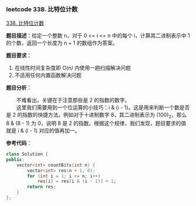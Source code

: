 ### leetcode 338. 比特位计数

[338. 比特位计数](https://leetcode-cn.com/problems/counting-bits/)

**题目描述**：给定一个整数 n，对于 0 <= i <= n 中的每个 i，计算其二进制表示中 1 的个数，返回一个长度为 n + 1 的数组作为答案。

**题目要求**：

1. 在线性时间复杂度即 _O(n)_ 内使用一趟扫描解决问题
2. 不适用任何内置函数解决问题

**题目分析**：

&emsp;&emsp;不难看出，关键在于注意那些是 2 的指数的数字。<br>
&emsp;&emsp;这里我们需要用到一个位运算的小技巧：i & (i - 1)。这是用来判断一个数是否是 2 的指数的快捷方法。例如对于十进制数字 8，其二进制表示为 (100)$_2$，那么 8 & (8 - 1) 为 0，说明 8 是 2 的指数。根据这个规律，我们发现，题目要求的值就是 i & (i - 1) 对应的值再加一。

**参考代码**：

```c++
class Solution {
public:
    vector<int> countBits(int n) {
        vector<int> res(n + 1, 0);
        for (int i = 1; i <= n; i++)
            res[i] = res[i & (i - 1)] + 1;
        return res;
    }
};
```

